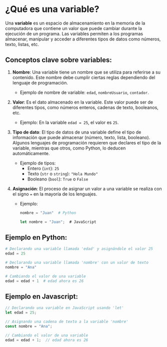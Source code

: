 # ¿Qué es una variable?

Una **variable** es un espacio de almacenamiento en la memoria de la computadora que contiene un valor que puede cambiar durante la ejecución de un programa. Las variables permiten a los programas almacenar, manipular y acceder a diferentes tipos de datos como números, texto, listas, etc.

## Conceptos clave sobre variables:
1. **Nombre**: Una variable tiene un nombre que se utiliza para referirse a su contenido. Este nombre debe cumplir ciertas reglas dependiendo del lenguaje de programación.
   - Ejemplo de nombre de variable: `edad`, `nombreUsuario`, `contador`.

2. **Valor**: Es el dato almacenado en la variable. Este valor puede ser de diferentes tipos, como números enteros, cadenas de texto, booleanos, etc.
   - Ejemplo: En la variable `edad = 25`, el valor es `25`.

3. **Tipo de dato**: El tipo de datos de una variable define el tipo de información que puede almacenar (número, texto, lista, booleano). Algunos lenguajes de programación requieren que declares el tipo de la variable, mientras que otros, como Python, lo deducen automáticamente.
   - Ejemplo de tipos:
     - Entero (`int`): `25`
     - Texto (`str` o `string`): `"Hola Mundo"`
     - Booleano (`bool`): `True` o `False`

4. **Asignación**: El proceso de asignar un valor a una variable se realiza con el signo `=` en la mayoría de los lenguajes.
   - Ejemplo:
     ```python
     nombre = "Juan"  # Python
     ```
     ```javascript
     let nombre = "Juan";  # JavaScript
     ```

## Ejemplo en Python:
```python
# Declarando una variable llamada 'edad' y asignándole el valor 25
edad = 25

# Declarando una variable llamada 'nombre' con un valor de texto
nombre = "Ana"

# Cambiando el valor de una variable
edad = edad + 1  # edad ahora es 26
```

## Ejemplo en Javascript:
```javascript
// Declarando una variable en JavaScript usando 'let'
let edad = 25;

// Asignando una cadena de texto a la variable 'nombre'
const nombre = "Ana";

// Cambiando el valor de una variable
edad = edad + 1;  // edad ahora es 26
```
